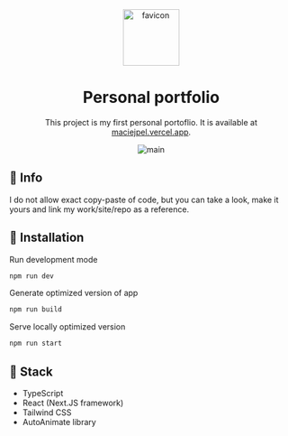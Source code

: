 <div align="center">
  <img src="https://user-images.githubusercontent.com/67285453/234613243-f0a2543a-1768-4ede-a3ad-60b4573cb56d.png" alt="favicon" width="100"/>
  <h1 align="center">Personal portfolio</h1>
</div>
<p align="center">
  This project is my first personal portoflio. It is available at <a href="https://maciejpel.vercel.app" target="_blank">maciejpel.vercel.app</a>.
</p>
<div align="center">
  <img src="https://user-images.githubusercontent.com/67285453/234613399-ff67fa4f-dcbc-48ee-a015-e83ce1f89f5c.png" alt="main"/>
</div>

## 🚨 Info

I do not allow exact copy-paste of code, but you can take a look, make it yours and link my work/site/repo as a reference.

## 🔨 Installation

Run development mode

```js
npm run dev
```

Generate optimized version of app

```js
npm run build
```

Serve locally optimized version

```js
npm run start
```

## 🚀 Stack

- TypeScript
- React (Next.JS framework)
- Tailwind CSS
- AutoAnimate library
